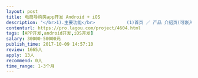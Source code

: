 ```yaml
---                
layout: post       
title: 电商导购类app开发 Android + iOS           
description: '</br>1).主要功能</br>            (1)首页 ／ 产品 介绍页(可嵌入产品视频) ／技术规格 页面</br>            (2)问题反馈 ／常见问题 ／  售后服务 ／产品支持 图片，视频，说明书的下载</br>            (3)关于我们LIVALL ／ 新闻中心  ／  公司动态 ／媒体报道  ／视频中心</br>            (4)签到／ 分享／ 邀请好友 ／ 积分商城 ／ App商城下载</br>            (5)微信登录 ／ QQ登录 ／ 微博登录 ／</br></br></br>2):其它要求：</br>            (1) 多语言支持，目前使用中文、英语.网站内容发布时能区分语言发布</br>            (2) 图片资源使用 Ucloud 对象存储产品 </br>            (3) 原有数据导入，现网站数据能够导入</br>'     
contenturl: https://pro.lagou.com/project/4604.html      
tags: [APP开发,android开发,iOS开发]            
salary: 30000-50000元          
publish_time: 2017-10-09 14:57:10         
review: 1665人                   
apply: 13人                   
recommend: 0人                   
time_range: 1-3个月              
---                 
```

